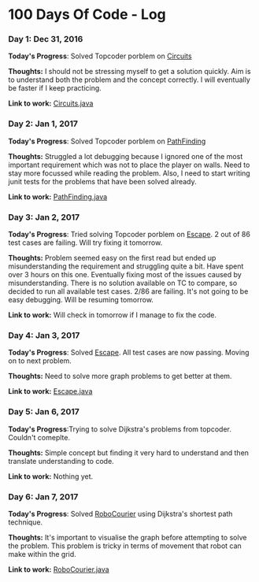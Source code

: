 # 100 Days Of Code - Log

### Day 1: Dec 31, 2016

**Today's Progress**: Solved Topcoder porblem on [Circuits](https://community.topcoder.com/stat?c=problem_statement&pm=1593&rd=4494)

**Thoughts:** I should not be stressing myself to get a solution quickly. Aim is to understand both the problem and the concept correctly. I will eventually be faster if I keep practicing. 

**Link to work:** [Circuits.java](https://github.com/sharubhat/piij-cci/blob/master/src/main/java/com/piij/cci/topcoder/graphs/dfs/Circuits.java)

### Day 2: Jan 1, 2017

**Today's Progress**: Solved Topcoder porblem on [PathFinding](http://www.topcoder.com/tc?module=ProblemDetail&rd=4585&pm=1110)

**Thoughts:** Struggled a lot debugging because I ignored one of the most important requirement which was not to place the player on walls. Need to stay more focussed while reading the problem. Also, I need to start writing junit tests for the problems that have been solved already.

**Link to work:** [PathFinding.java](https://github.com/sharubhat/piij-cci/blob/master/src/main/java/com/piij/cci/topcoder/graphs/bfs/PathFinding.java)

### Day 3: Jan 2, 2017

**Today's Progress**: Tried solving Topcoder porblem on [Escape](https://community.topcoder.com/tc?module=ProblemDetail&rd=4371&pm=1170). 2 out of 86 test cases are failing. Will try fixing it tomorrow.

**Thoughts:** Problem seemed easy on the first read but ended up misunderstanding the requirement and struggling quite a bit. Have spent over 3 hours on this one. Eventually fixing most of the issues caused by misunderstanding. There is no solution available on TC to compare, so decided to run all available test cases. 2/86 are failing. It's not going to be easy debugging. Will be resuming tomorrow.

**Link to work:** Will check in tomorrow if I manage to fix the code.

### Day 4: Jan 3, 2017

**Today's Progress**: Solved [Escape](https://community.topcoder.com/tc?module=ProblemDetail&rd=4371&pm=1170). All test cases are now passing. Moving on to next problem.

**Thoughts:** Need to solve more graph problems to get better at them.

**Link to work:** [Escape.java](https://github.com/sharubhat/piij-cci/blob/master/src/main/java/com/piij/cci/topcoder/graphs/bfs/Escape.java)

### Day 5: Jan 6, 2017

**Today's Progress**:Trying to solve Dijkstra's problems from topcoder. Couldn't comeplte.

**Thoughts:** Simple concept but finding it very hard to understand and then translate understanding to code.

**Link to work:** Nothing yet.

### Day 6: Jan 7, 2017

**Today's Progress**: Solved [RoboCourier](http://community.topcoder.com/tc?module=ProblemDetail&rd=4555&pm=1749) using Dijkstra's shortest path technique.

**Thoughts:** It's important to visualise the graph before attempting to solve the problem. This problem is tricky in terms of movement that robot can make within the grid. 

**Link to work:** [RoboCourier.java](https://github.com/sharubhat/piij-cci/blob/master/src/main/java/com/piij/cci/topcoder/graphs/dijkstra/robocourier/RoboCourier.java)

